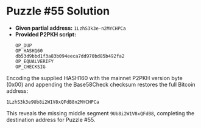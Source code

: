 # Puzzle #55 Solution

- **Given partial address:** `1LzhS3k3e-n2MYCHPCa`
- **Provided P2PKH script:**
  ```
  OP_DUP
  OP_HASH160
  db53d9bbd1f3a83b094eeca7dd970bd85b492fa2
  OP_EQUALVERIFY
  OP_CHECKSIG
  ```

Encoding the supplied HASH160 with the mainnet P2PKH version byte (0x00) and appending the Base58Check checksum restores the full Bitcoin address:

```
1LzhS3k3e9Ub8i2W1V8xQFdB8n2MYCHPCa
```

This reveals the missing middle segment `9Ub8i2W1V8xQFdB8`, completing the destination address for Puzzle #55.
